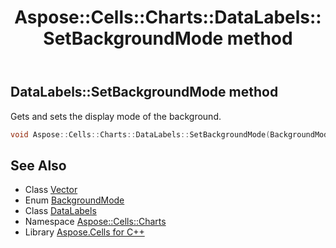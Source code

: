 ﻿---
title: Aspose::Cells::Charts::DataLabels::SetBackgroundMode method
linktitle: SetBackgroundMode
second_title: Aspose.Cells for C++ API Reference
description: 'Aspose::Cells::Charts::DataLabels::SetBackgroundMode method. Gets and sets the display mode of the background in C++.'
type: docs
weight: 1700
url: /cpp/aspose.cells.charts/datalabels/setbackgroundmode/
---
## DataLabels::SetBackgroundMode method


Gets and sets the display mode of the background.

```cpp
void Aspose::Cells::Charts::DataLabels::SetBackgroundMode(BackgroundMode value)
```

## See Also

* Class [Vector](../../../aspose.cells/vector/)
* Enum [BackgroundMode](../../backgroundmode/)
* Class [DataLabels](../)
* Namespace [Aspose::Cells::Charts](../../)
* Library [Aspose.Cells for C++](../../../)
